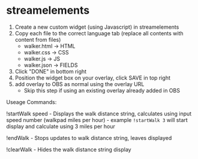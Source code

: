 # streamelements

1. Create a new custom widget (using Javascript) in streamelements
2. Copy each file to the correct language tab (replace all contents with content from files)
	- walker.html -> HTML
	- walker.css -> CSS
	- walker.js -> JS
	- walker.json -> FIELDS
3. Click "DONE" in bottom right
4. Position the widget box on your overlay, click SAVE in top right
5. add overlay to OBS as normal using the overlay URL
	- Skip this step if using an existing overlay already added in OBS

Useage Commands:

!startWalk speed
	- Displays the walk distance string, calculates using input speed number (walkpad miles per hour)
 	- example `!startWalk 3` will start display and calculate using 3 miles per hour

!endWalk
	- Stops updates to walk distance string, leaves displayed

!clearWalk
	- Hides the walk distance string display

